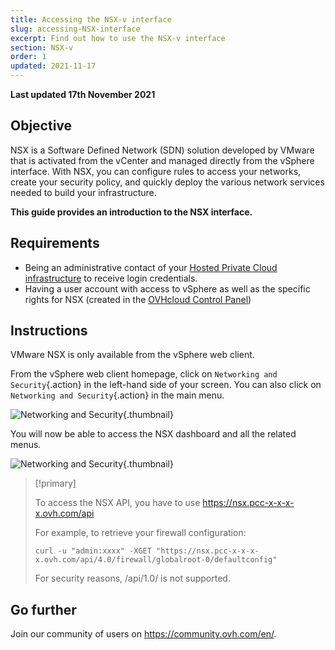 ```yaml
---
title: Accessing the NSX-v interface
slug: accessing-NSX-interface
excerpt: Find out how to use the NSX-v interface
section: NSX-v
order: 1
updated: 2021-11-17
---
```


**Last updated 17th November 2021**

## Objective

NSX is a Software Defined Network (SDN) solution developed by VMware that is activated from the vCenter and managed directly from the vSphere interface. With NSX, you can configure rules to access your networks, create your security policy, and quickly deploy the various network services needed to build your infrastructure.

**This guide provides an introduction to the NSX interface.**

## Requirements

- Being an administrative contact of your [Hosted Private Cloud infrastructure](https://www.ovhcloud.com/en-sg/enterprise/products/hosted-private-cloud/) to receive login credentials.
- Having a user account with access to vSphere as well as the specific rights for NSX (created in the [OVHcloud Control Panel](https://ca.ovh.com/auth/?action=gotomanager&from=https://www.ovh.com/sg/&ovhSubsidiary=sg))

## Instructions

VMware NSX is only available from the vSphere web client.

From the vSphere web client homepage, click on `Networking and Security`{.action} in the left-hand side of your screen.
You can also click on `Networking and Security`{.action} in the main menu.

![Networking and Security](images/Inter01en.png){.thumbnail}

You will now be able to access the NSX dashboard and all the related menus.

![Networking and Security](images/Inter02en.png){.thumbnail}


> [!primary]
>
> To access the NSX API, you have to use https://nsx.pcc-x-x-x-x.ovh.com/api
>
> For example, to retrieve your firewall configuration:
>
> ```
> curl -u "admin:xxxx" -XGET "https://nsx.pcc-x-x-x-x.ovh.com/api/4.0/firewall/globalroot-0/defaultconfig"
> ```
>
> For security reasons, /api/1.0/ is not supported.
>

## Go further

Join our community of users on <https://community.ovh.com/en/>.
